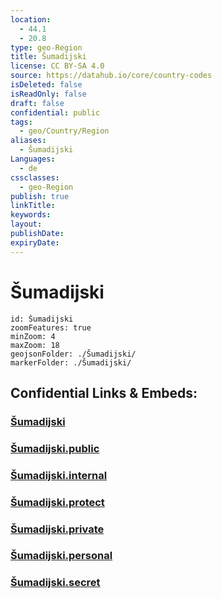 ```yaml
---
location:
  - 44.1
  - 20.8
type: geo-Region
title: Šumadijski
license: CC BY-SA 4.0
source: https://datahub.io/core/country-codes
isDeleted: false
isReadOnly: false
draft: false
confidential: public
tags:
  - geo/Country/Region
aliases:
  - Šumadijski
Languages:
  - de
cssclasses:
  - geo-Region
publish: true
linkTitle:
keywords:
layout:
publishDate:
expiryDate:
---
```


# Šumadijski

```leaflet
id: Šumadijski
zoomFeatures: true 
minZoom: 4 
maxZoom: 18
geojsonFolder: ./Šumadijski/
markerFolder: ./Šumadijski/
```


## Confidential Links & Embeds: 

### [Šumadijski](/_Standards/Earth/Continent/Europe/Europe~South/Serbia/districts~Serbia/Šumadijski.md) 

### [Šumadijski.public](/_public/Earth/Continent/Europe/Europe~South/Serbia/districts~Serbia/Šumadijski.public.md) 

### [Šumadijski.internal](/_internal/Earth/Continent/Europe/Europe~South/Serbia/districts~Serbia/Šumadijski.internal.md) 

### [Šumadijski.protect](/_protect/Earth/Continent/Europe/Europe~South/Serbia/districts~Serbia/Šumadijski.protect.md) 

### [Šumadijski.private](/_private/Earth/Continent/Europe/Europe~South/Serbia/districts~Serbia/Šumadijski.private.md) 

### [Šumadijski.personal](/_personal/Earth/Continent/Europe/Europe~South/Serbia/districts~Serbia/Šumadijski.personal.md) 

### [Šumadijski.secret](/_secret/Earth/Continent/Europe/Europe~South/Serbia/districts~Serbia/Šumadijski.secret.md)

